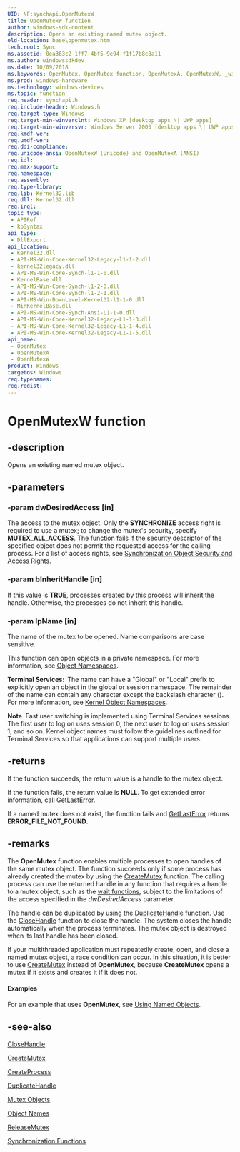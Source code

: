 ```yaml
---
UID: NF:synchapi.OpenMutexW
title: OpenMutexW function
author: windows-sdk-content
description: Opens an existing named mutex object.
old-location: base\openmutex.htm
tech.root: Sync
ms.assetid: 0ea363c2-1ff7-4bf5-9e94-f1f17b8c8a11
ms.author: windowssdkdev
ms.date: 10/09/2018
ms.keywords: OpenMutex, OpenMutex function, OpenMutexA, OpenMutexW, _win32_openmutex, base.openmutex, synchapi/OpenMutex, synchapi/OpenMutexA, synchapi/OpenMutexW
ms.prod: windows-hardware
ms.technology: windows-devices
ms.topic: function
req.header: synchapi.h
req.include-header: Windows.h
req.target-type: Windows
req.target-min-winverclnt: Windows XP [desktop apps \| UWP apps]
req.target-min-winversvr: Windows Server 2003 [desktop apps \| UWP apps]
req.kmdf-ver: 
req.umdf-ver: 
req.ddi-compliance: 
req.unicode-ansi: OpenMutexW (Unicode) and OpenMutexA (ANSI)
req.idl: 
req.max-support: 
req.namespace: 
req.assembly: 
req.type-library: 
req.lib: Kernel32.lib
req.dll: Kernel32.dll
req.irql: 
topic_type:
 - APIRef
 - kbSyntax
api_type:
 - DllExport
api_location:
 - Kernel32.dll
 - API-MS-Win-Core-Kernel32-Legacy-l1-1-2.dll
 - kernel32legacy.dll
 - API-MS-Win-Core-Synch-l1-1-0.dll
 - KernelBase.dll
 - API-MS-Win-Core-Synch-l1-2-0.dll
 - API-MS-Win-Core-Synch-l1-2-1.dll
 - API-MS-Win-DownLevel-Kernel32-l1-1-0.dll
 - MinKernelBase.dll
 - API-MS-Win-Core-Synch-Ansi-L1-1-0.dll
 - API-MS-Win-Core-Kernel32-Legacy-L1-1-3.dll
 - API-MS-Win-Core-Kernel32-Legacy-L1-1-4.dll
 - API-MS-Win-Core-Kernel32-Legacy-L1-1-5.dll
api_name:
 - OpenMutex
 - OpenMutexA
 - OpenMutexW
product: Windows
targetos: Windows
req.typenames: 
req.redist: 
---
```


# OpenMutexW function


## -description


Opens an existing named mutex object.


## -parameters




### -param dwDesiredAccess [in]

The access to the mutex object. Only the <b>SYNCHRONIZE</b> access right is required to use a mutex; to change the mutex's security, specify <b>MUTEX_ALL_ACCESS</b>. The function fails if the security descriptor of the specified object does not permit the requested access for the calling process. For a list of access rights, see 
<a href="https://msdn.microsoft.com/92478298-617c-4672-a1cc-9a8e9af40327">Synchronization Object Security and Access Rights</a>.


### -param bInheritHandle [in]

If this value is <b>TRUE</b>, processes created by this process will inherit the handle. Otherwise, the processes do not inherit this handle.


### -param lpName [in]

The name of the mutex to be opened. Name comparisons are case sensitive. 




This function can open objects in a private namespace. For more information, see <a href="https://msdn.microsoft.com/6a84ec16-fa65-4cdd-861a-eccf5d0eee2b">Object Namespaces</a>.

<b>Terminal Services:  </b>The name can have a "Global\" or "Local\" prefix to explicitly open an object in the global or session namespace. The remainder of the name can contain any character except the backslash character (\). For more information, see 
<a href="https://msdn.microsoft.com/771e0bbf-bd73-4e87-aa1e-945c1287b517">Kernel Object Namespaces</a>.

<b>Note</b>  Fast user switching is implemented using Terminal Services sessions. The first user to log on uses session 0, the next user to log on uses session 1, and so on. Kernel object names must follow the guidelines outlined for Terminal Services so that applications can support multiple users.


## -returns



If the function succeeds, the return value is a handle to the mutex object.

If the function fails, the return value is <b>NULL</b>. To get extended error information, call 
<a href="https://msdn.microsoft.com/d852e148-985c-416f-a5a7-27b6914b45d4">GetLastError</a>.

If a named mutex does not exist, the function fails and <a href="https://msdn.microsoft.com/d852e148-985c-416f-a5a7-27b6914b45d4">GetLastError</a> returns <b>ERROR_FILE_NOT_FOUND</b>.




## -remarks



The 
<b>OpenMutex</b> function enables multiple processes to open handles of the same mutex object. The function succeeds only if some process has already created the mutex by using the 
<a href="https://msdn.microsoft.com/c8315d1c-98c9-4f0a-ae0d-800d7d8100cd">CreateMutex</a> function. The calling process can use the returned handle in any function that requires a handle to a mutex object, such as the 
<a href="https://msdn.microsoft.com/9c66c71d-fdfd-42ae-895c-2fc842b5bc7a">wait functions</a>, subject to the limitations of the access specified in the <i>dwDesiredAccess</i> parameter.

The handle can be duplicated by using the <a href="https://msdn.microsoft.com/9c8da574-5bda-49f1-a6b6-c026639d6504">DuplicateHandle</a> function. Use the <a href="https://msdn.microsoft.com/9b84891d-62ca-4ddc-97b7-c4c79482abd9">CloseHandle</a> function to close the handle. The system closes the handle automatically when the process terminates. The mutex object is destroyed when its last handle has been closed.

If your multithreaded application must repeatedly create, open, and close a named mutex object, a race condition can occur. In this situation, it is better to use <a href="https://msdn.microsoft.com/c8315d1c-98c9-4f0a-ae0d-800d7d8100cd">CreateMutex</a> instead of <b>OpenMutex</b>, because <b>CreateMutex</b> opens a mutex if it exists and creates it if it does not.


#### Examples

For an example that uses 
<b>OpenMutex</b>, see 
<a href="https://msdn.microsoft.com/06199f83-8fe0-42b9-9db1-58fe1443db4e">Using Named Objects</a>.

<div class="code"></div>



## -see-also




<a href="https://msdn.microsoft.com/9b84891d-62ca-4ddc-97b7-c4c79482abd9">CloseHandle</a>



<a href="https://msdn.microsoft.com/c8315d1c-98c9-4f0a-ae0d-800d7d8100cd">CreateMutex</a>



<a href="https://msdn.microsoft.com/3ef0a5b2-4d71-4c17-8188-76a4025287fc">CreateProcess</a>



<a href="https://msdn.microsoft.com/9c8da574-5bda-49f1-a6b6-c026639d6504">DuplicateHandle</a>



<a href="https://msdn.microsoft.com/eca0795a-1fd0-4034-9d61-9416670919cf">Mutex Objects</a>



<a href="https://msdn.microsoft.com/00a00227-45fc-49a1-8ff5-aeccb172d16a">Object Names</a>



<a href="https://msdn.microsoft.com/c3e4daa8-92de-455c-847c-ea59225b3aa2">ReleaseMutex</a>



<a href="https://msdn.microsoft.com/9b6359c2-0113-49b6-83d0-316ad95aba1b">Synchronization Functions</a>
 

 

